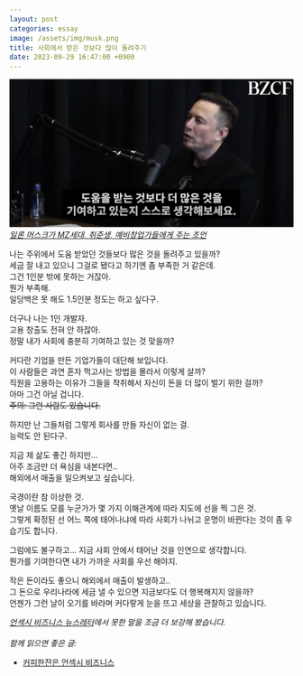 ```yaml
---
layout: post
categories: essay
image: /assets/img/musk.png
title: 사회에서 받은 것보다 많이 돌려주기
date: 2023-09-29 16:47:00 +0900
---
```


![일론 머스크가 MZ세대, 취준생, 예비창업가들에게 주는 조언](/assets/img/musk.png)  
*[일론 머스크가 MZ세대, 취준생, 예비창업가들에게 주는 조언](https://www.youtube.com/watch?v=x1ApkMYIY7U)*

나는 주위에서 도움 받았던 것들보다 많은 것을 돌려주고 있을까?  
세금 잘 내고 있으니 그걸로 됐다고 하기엔 좀 부족한 거 같은데.    
그건 1인분 밖에 못하는 거잖아.  
뭔가 부족해.  
일당백은 못 해도 1.5인분 정도는 하고 싶다구.

더구나 나는 1인 개발자.  
고용 창출도 전혀 안 하잖아.  
정말 내가 사회에 충분히 기여하고 있는 것 맞을까?

커다란 기업을 만든 기업가들이 대단해 보입니다.  
이 사람들은 과연 혼자 먹고사는 방법을 몰라서 이렇게 살까?  
직원을 고용하는 이유가 그들을 착취해서 자신이 돈을 더 많이 벌기 위한 걸까?  
아마 그건 아닐 겁니다.  
~~주의: 그런 사람도 있습니다.~~

하지만 난 그들처럼 그렇게 회사를 만들 자신이 없는 걸.  
능력도 안 된다구.

지금 제 삶도 좋긴 하지만…  
아주 조금만 더 욕심을 내본다면..  
해외에서 매출을 일으켜보고 싶습니다.

국경이란 참 이상한 것.  
옛날 이름도 모를 누군가가 몇 가지 이해관계에 따라 지도에 선을 찍 그은 것.  
그렇게 확정된 선 어느 쪽에 태어나냐에 따라 사회가 나뉘고 운명이 바뀐다는 것이 좀 우습기도 합니다.

그럼에도 불구하고… 지금 사회 안에서 태어난 것을 인연으로 생각합니다.  
뭔가를 기여한다면 내가 가까운 사회를 우선 해야지.

작은 돈이라도 좋으니 해외에서 매출이 발생하고..  
그 돈으로 우리나라에 세금 낼 수 있으면 지금보다도 더 행복해지지 않을까?  
언젠가 그런 날이 오기를 바라며 커다랗게 눈을 뜨고 세상을 관찰하고 있습니다.

*[언섹시 비즈니스 뉴스레터](https://maily.so/unsexybusinesskr/posts/227a55c8)에서 못한 말을 조금 더 보강해 봤습니다.*
<br>
<br>
*함께 읽으면 좋은 글:*
* [커피한잔은 언섹시 비즈니스](https://jeho.page/essay/2023/09/27/unsexy-business.html)